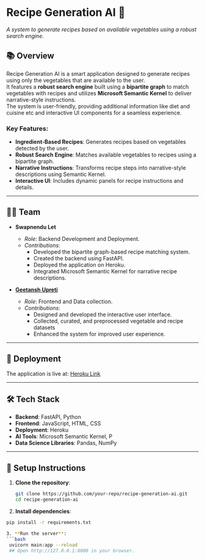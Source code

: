 # Recipe Generation AI 🍲  
_A system to generate recipes based on available vegetables using a robust search engine._

## 📚 Overview  
Recipe Generation AI is a smart application designed to generate recipes using only the vegetables that are available to the user.  
It features a **robust search engine** built using a **bipartite graph** to match vegetables with recipes and utilizes **Microsoft Semantic Kernel** to deliver narrative-style instructions.  
The system is user-friendly, providing additional information like diet and cuisine etc and interactive UI components for a seamless experience.

### Key Features:  
- **Ingredient-Based Recipes**: Generates recipes based on vegetables detected by the user.  
- **Robust Search Engine**: Matches available vegetables to recipes using a bipartite graph.  
- **Narrative Instructions**: Transforms recipe steps into narrative-style descriptions using Semantic Kernel.  
- **Interactive UI**: Includes dynamic panels for recipe instructions and details.

---

## 👩‍💻 Team  
- **Swapnendu Let**  
  - _Role_: Backend Development and Deployment.  
  - _Contributions_:  
    - Developed the bipartite graph-based recipe matching system.  
    - Created the backend using FastAPI.  
    - Deployed the application on Heroku. 
    - Integrated Microsoft Semantic Kernel for narrative recipe descriptions.   

- **[Geetansh Upreti](https://github.com/GeetanshUpreti)**  
  - _Role_: Frontend and Data collection.  
  - _Contributions_:  
    - Designed and developed the interactive user interface.  
    - Collected, curated, and preprocessed vegetable and recipe datasets
    - Enhanced the system for improved user experience.

---

## 🚀 Deployment  
The application is live at: [Heroku Link](https://recipe-generation-system-c19e064afb24.herokuapp.com)

---

## 🛠️ Tech Stack  
- **Backend**: FastAPI, Python  
- **Frontend**: JavaScript, HTML, CSS  
- **Deployment**: Heroku  
- **AI Tools**: Microsoft Semantic Kernel, P   
- **Data Science Libraries**: Pandas, NumPy  
---

## 📂 Setup Instructions  

1. **Clone the repository**:  
   ```bash
   git clone https://github.com/your-repo/recipe-generation-ai.git
   cd recipe-generation-ai

2. **Install dependencies**: 
  ```bash
  pip install -r requirements.txt

3. **Run the server**:
  ```bash
   uvicorn main:app --reload
   ## Open http://127.0.0.1:8000 in your browser.

